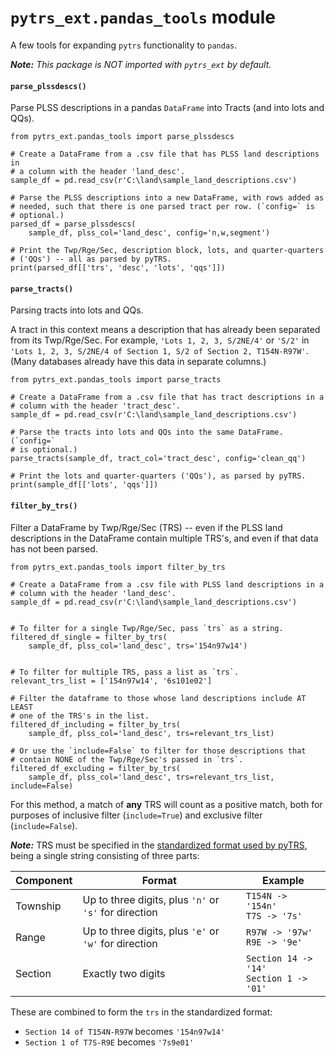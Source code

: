 # `pytrs_ext.pandas_tools` module
A few tools for expanding `pytrs` functionality to `pandas`.

*__Note:__ This package is NOT imported with `pytrs_ext` by default.*


#### `parse_plssdescs()`

Parse PLSS descriptions in a pandas `DataFrame` into Tracts (and into lots and QQs).

```
from pytrs_ext.pandas_tools import parse_plssdescs
 
# Create a DataFrame from a .csv file that has PLSS land descriptions in
# a column with the header 'land_desc'.
sample_df = pd.read_csv(r'C:\land\sample_land_descriptions.csv')

# Parse the PLSS descriptions into a new DataFrame, with rows added as 
# needed, such that there is one parsed tract per row. (`config=` is 
# optional.)
parsed_df = parse_plssdescs(
    sample_df, plss_col='land_desc', config='n,w,segment')

# Print the Twp/Rge/Sec, description block, lots, and quarter-quarters
# ('QQs') -- all as parsed by pyTRS.
print(parsed_df[['trs', 'desc', 'lots', 'qqs']])
```


#### `parse_tracts()`

Parsing tracts into lots and QQs.

A tract in this context means a description that has already been separated from its Twp/Rge/Sec. For example, `'Lots 1, 2, 3, S/2NE/4'` or `'S/2'` in `'Lots 1, 2, 3, S/2NE/4 of Section 1, S/2 of Section 2, T154N-R97W'`. (Many databases already have this data in separate columns.)

```
from pytrs_ext.pandas_tools import parse_tracts

# Create a DataFrame from a .csv file that has tract descriptions in a
# column with the header 'tract_desc'.
sample_df = pd.read_csv(r'C:\land\sample_land_descriptions.csv')

# Parse the tracts into lots and QQs into the same DataFrame. (`config=`
# is optional.)
parse_tracts(sample_df, tract_col='tract_desc', config='clean_qq')

# Print the lots and quarter-quarters ('QQs'), as parsed by pyTRS.
print(sample_df[['lots', 'qqs']])
```

#### `filter_by_trs()`

Filter a DataFrame by Twp/Rge/Sec (TRS) -- even if the PLSS land descriptions in the DataFrame contain multiple TRS's, and even if that data has not been parsed.

```
from pytrs_ext.pandas_tools import filter_by_trs

# Create a DataFrame from a .csv file with PLSS land descriptions in a
# column with the header 'land_desc'.
sample_df = pd.read_csv(r'C:\land\sample_land_descriptions.csv')


# To filter for a single Twp/Rge/Sec, pass `trs` as a string.
filtered_df_single = filter_by_trs(
    sample_df, plss_col='land_desc', trs='154n97w14')


# To filter for multiple TRS, pass a list as `trs`.
relevant_trs_list = ['154n97w14', '6s101e02']

# Filter the dataframe to those whose land descriptions include AT LEAST
# one of the TRS's in the list.
filtered_df_including = filter_by_trs(
    sample_df, plss_col='land_desc', trs=relevant_trs_list)

# Or use the `include=False` to filter for those descriptions that
# contain NONE of the Twp/Rge/Sec's passed in `trs`.
filtered_df_excluding = filter_by_trs(
    sample_df, plss_col='land_desc', trs=relevant_trs_list, include=False)
```

For this method, a match of __any__ TRS will count as a positive match, both for purposes of inclusive filter (`include=True`) and exclusive filter (`include=False`).


*__Note:__* TRS must be specified in the [standardized format used by pyTRS](https://github.com/JamesPImes/pyTRS/blob/master/guides/guides/trs.md#standard-pytrs-format-for-twprgesec), being a single string consisting of three parts:

| Component | Format                                                | Example       |
|-----------|-------------------------------------------------------|---------------|
| Township  | Up to three digits, plus `'n'` or `'s'` for direction | `T154N -> '154n'` <br> `T7S -> '7s'`|
| Range     | Up to three digits, plus `'e'` or `'w'` for direction | `R97W -> '97w'` <br> `R9E -> '9e'`|
| Section   | Exactly two digits                                    | `Section 14 -> '14'` <br> `Section 1 -> '01'`|

These are combined to form the `trs` in the standardized format:

* `Section 14 of T154N-R97W` becomes `'154n97w14'`
* `Section 1 of T7S-R9E` becomes `'7s9e01'`